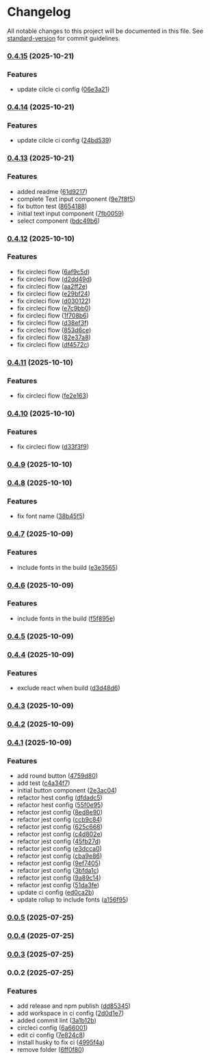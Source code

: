 # Changelog

All notable changes to this project will be documented in this file. See [standard-version](https://github.com/conventional-changelog/standard-version) for commit guidelines.

### [0.4.15](https://github.com/muyaszed/pixelartui/compare/v0.4.14...v0.4.15) (2025-10-21)


### Features

* update cilcle ci config ([06e3a21](https://github.com/muyaszed/pixelartui/commit/06e3a21e16b7502b19d7e6782b1a83f964f0245a))

### [0.4.14](https://github.com/muyaszed/pixelartui/compare/v0.4.13...v0.4.14) (2025-10-21)


### Features

* update cilcle ci config ([24bd539](https://github.com/muyaszed/pixelartui/commit/24bd539f8a6d12dbeb9f235814193c57985bbf95))

### [0.4.13](https://github.com/muyaszed/pixelartui/compare/v0.4.12...v0.4.13) (2025-10-21)


### Features

* added readme ([61d9217](https://github.com/muyaszed/pixelartui/commit/61d921730b97c16d5b144aebae004fa11d234f44))
* complete Text input component ([9e7f8f5](https://github.com/muyaszed/pixelartui/commit/9e7f8f525c6cf1fc3df9bd42e4c4877490e280ec))
* fix button test ([8654188](https://github.com/muyaszed/pixelartui/commit/86541889367250af756a7ca7a443468abd0f3914))
* initial text input component ([7fb0059](https://github.com/muyaszed/pixelartui/commit/7fb0059235e219ef786a49e22b90bc4565e84bf6))
* select component ([bdc49b6](https://github.com/muyaszed/pixelartui/commit/bdc49b69768837122e2457577a800a87eb54939c))

### [0.4.12](https://github.com/muyaszed/pixelartui/compare/v0.4.11...v0.4.12) (2025-10-10)


### Features

* fix circleci flow ([6af9c5d](https://github.com/muyaszed/pixelartui/commit/6af9c5ddc375d917902d59a0a3791d1b07ceea5c))
* fix circleci flow ([d2dd49d](https://github.com/muyaszed/pixelartui/commit/d2dd49d96948d6cddcde0480c374a7e52bc3b891))
* fix circleci flow ([aa2ff2e](https://github.com/muyaszed/pixelartui/commit/aa2ff2e93bc2511a6ce02a7198c42b322e29d299))
* fix circleci flow ([e29bf24](https://github.com/muyaszed/pixelartui/commit/e29bf24d1ec42332eeb4635b8c3a606e9707b30a))
* fix circleci flow ([d030122](https://github.com/muyaszed/pixelartui/commit/d030122aab9a75b76c25fed9bf04e0df0a518293))
* fix circleci flow ([e7c9bb0](https://github.com/muyaszed/pixelartui/commit/e7c9bb092ab2d98a83df8f5c5cc1cf11d9566b32))
* fix circleci flow ([1f708b6](https://github.com/muyaszed/pixelartui/commit/1f708b6dd7c772cde78674efdf8f491142ddaa20))
* fix circleci flow ([d38ef3f](https://github.com/muyaszed/pixelartui/commit/d38ef3f48a6f2d738a17675393d1c2c3541b78a5))
* fix circleci flow ([853d6ce](https://github.com/muyaszed/pixelartui/commit/853d6ce2ba50d2ef4fe606ecf510efeb576ea07e))
* fix circleci flow ([82e37a8](https://github.com/muyaszed/pixelartui/commit/82e37a81aea005efc64bfeb405800d0955249d3c))
* fix circleci flow ([df4572c](https://github.com/muyaszed/pixelartui/commit/df4572c19f9e3a914e1ebc03a1d61d63aa56800c))

### [0.4.11](https://github.com/muyaszed/pixelartui/compare/v0.4.10...v0.4.11) (2025-10-10)


### Features

* fix circleci flow ([fe2e163](https://github.com/muyaszed/pixelartui/commit/fe2e163b5b4e5162ebeb9a7f585c0a70c4cb4f40))

### [0.4.10](https://github.com/muyaszed/pixelartui/compare/v0.4.9...v0.4.10) (2025-10-10)


### Features

* fix circleci flow ([d33f3f9](https://github.com/muyaszed/pixelartui/commit/d33f3f963121e0a1fce72c0c3dd6e7c6383be9a5))

### [0.4.9](https://github.com/muyaszed/pixelartui/compare/v0.4.8...v0.4.9) (2025-10-10)

### [0.4.8](https://github.com/muyaszed/pixelartui/compare/v0.4.7...v0.4.8) (2025-10-10)


### Features

* fix font name ([38b45f5](https://github.com/muyaszed/pixelartui/commit/38b45f59508358eadbfc06570e06cdc1af35aa4c))

### [0.4.7](https://github.com/muyaszed/pixelartui/compare/v0.4.6...v0.4.7) (2025-10-09)


### Features

* include fonts in the build ([e3e3565](https://github.com/muyaszed/pixelartui/commit/e3e35650d6552f2164d9b98f190e1e11231157c3))

### [0.4.6](https://github.com/muyaszed/pixelartui/compare/v0.4.5...v0.4.6) (2025-10-09)


### Features

* include fonts in the build ([f5f895e](https://github.com/muyaszed/pixelartui/commit/f5f895e958ec4b74c05f833fa4172e951745fb3d))

### [0.4.5](https://github.com/muyaszed/pixelartui/compare/v0.4.4...v0.4.5) (2025-10-09)

### [0.4.4](https://github.com/muyaszed/pixelartui/compare/v0.4.3...v0.4.4) (2025-10-09)


### Features

* exclude react when build ([d3d48d6](https://github.com/muyaszed/pixelartui/commit/d3d48d6e08763768287712d7dc79dfc05f41dee2))

### [0.4.3](https://github.com/muyaszed/pixelartui/compare/v0.4.2...v0.4.3) (2025-10-09)

### [0.4.2](https://github.com/muyaszed/pixelartui/compare/v0.4.1...v0.4.2) (2025-10-09)

### [0.4.1](https://github.com/muyaszed/pixelartui/compare/v0.4.0...v0.4.1) (2025-10-09)


### Features

* add round button ([4759d80](https://github.com/muyaszed/pixelartui/commit/4759d809de63feef62f5e44649c681a6abb73c85))
* add test ([c4a34f7](https://github.com/muyaszed/pixelartui/commit/c4a34f7addbafa03ac29d64d57753f779507584f))
* initial button component ([2e3ac04](https://github.com/muyaszed/pixelartui/commit/2e3ac047eee0fc9cdb9ffd279520d39e74b43cd6))
* refactor hest config ([dfdadc5](https://github.com/muyaszed/pixelartui/commit/dfdadc573c80688a89e3324f7db08bc20f968af3))
* refactor hest config ([55f0e95](https://github.com/muyaszed/pixelartui/commit/55f0e950148348289ad2e3eb98e72a7ec1d9112b))
* refactor jest config ([8ed8e90](https://github.com/muyaszed/pixelartui/commit/8ed8e9030ca8407b6abb22e60d80a27efde333a1))
* refactor jest config ([ccb9c84](https://github.com/muyaszed/pixelartui/commit/ccb9c84cb775bbfe9b1364948b4445907a56dddd))
* refactor jest config ([625c668](https://github.com/muyaszed/pixelartui/commit/625c668c81c2536563554566137db90e972f1ce9))
* refactor jest config ([c4d802e](https://github.com/muyaszed/pixelartui/commit/c4d802e522aaf115b74c10878a199adae4002660))
* refactor jest config ([45fb27d](https://github.com/muyaszed/pixelartui/commit/45fb27d87422ee1e9f53d155352c0fabe8b1da06))
* refactor jest config ([e3dcca0](https://github.com/muyaszed/pixelartui/commit/e3dcca06a6cc82ae41e9a0de25c30ba5b208a06e))
* refactor jest config ([cba9e86](https://github.com/muyaszed/pixelartui/commit/cba9e86e467cf1fcda8d019dac8ea0b7deb08780))
* refactor jest config ([9ef7405](https://github.com/muyaszed/pixelartui/commit/9ef74050cd6671de73e9f117d1cd8c420ec37214))
* refactor jest config ([3bfda1c](https://github.com/muyaszed/pixelartui/commit/3bfda1c7c8c7a71f3481ed8c5bacf821233a89d6))
* refactor jest config ([9a89c14](https://github.com/muyaszed/pixelartui/commit/9a89c14d52de4db9805d005c10d27cff36bd58f7))
* refactor jest config ([51da3fe](https://github.com/muyaszed/pixelartui/commit/51da3fe3dbac22818adfac384d173c0ba181cf75))
* update ci config ([ed0ca2b](https://github.com/muyaszed/pixelartui/commit/ed0ca2b4bf461996cbaf779d1cf756082c657366))
* update rollup to include fonts ([a156f95](https://github.com/muyaszed/pixelartui/commit/a156f9594a4da4f0def119d70bb3ba73afbe0df2))

### [0.0.5](https://github.com/muyaszed/pixelartui/compare/v0.0.4...v0.0.5) (2025-07-25)

### [0.0.4](https://github.com/muyaszed/pixelartui/compare/v0.0.3...v0.0.4) (2025-07-25)

### [0.0.3](https://github.com/muyaszed/pixelartui/compare/v0.0.2...v0.0.3) (2025-07-25)

### 0.0.2 (2025-07-25)


### Features

* add release and npm publish ([dd85345](https://github.com/muyaszed/pixelartui/commit/dd853456d380d1020627814227741d855a688bdd))
* add workspace in ci config ([2d0d1e7](https://github.com/muyaszed/pixelartui/commit/2d0d1e71b5352d28f0839d70d9511ea036d9da47))
* added commit lint ([3a1b12b](https://github.com/muyaszed/pixelartui/commit/3a1b12bd855c1e6de8c449932b55a3038f2a05b6))
* circleci config ([6a66001](https://github.com/muyaszed/pixelartui/commit/6a66001d14b58d313a2ddbcc3d2e172caf2a18c8))
* edit ci config ([7e824c8](https://github.com/muyaszed/pixelartui/commit/7e824c8376c5b64ff9afbe34df8d5fb68c01591b))
* install husky to fix ci ([4995f4a](https://github.com/muyaszed/pixelartui/commit/4995f4a6b8284f32ebb7d7f89501b058eaebe5d6))
* remove folder ([6ff0f80](https://github.com/muyaszed/pixelartui/commit/6ff0f805774518ee04abe4c4a43461c792fd8df6))
